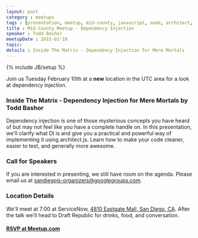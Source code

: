 ```yaml
---
layout: post
category : meetups
tags : [presentation, meetup, mid-county, javascript, node, architect, di]
title : Mid-County Meetup - Dependency Injection
speaker : Todd Bashor
meetupDate : 2015-02-10
topic:
details : Inside The Matrix - Dependency Injection for Mere Mortals
---
```


{% include JB/setup %}

Join us Tuesday February 10th at a **new** location in the UTC area for a look at dependency injection.

### Inside The Matrix - Dependency Injection for Mere Mortals by Todd Bashor

Dependency injection is one of those mysterious concepts you have heard of but may not feel like you have a complete handle on. In this presentation, we'll clarify what DI is and give you a practical and powerful way of implementing it using architect.js. Learn how to make your code cleaner, easier to test, and generally more awesome.

### Call for Speakers

If you are interested in presenting, we still have room on the agenda. Please email us at sandiegojs-organizers@googlegroups.com.

### Location Details

We'll meet at 7:00 at ServiceNow, [4810 Eastgate Mall, San Diego, CA][map]. After the talk we'll head to Draft Republic for drinks, food, and conversation.

#### [RSVP at Meetup.com][event]

[map]: https://www.google.com/maps?q=4810+Eastgate+Mall+San+Diego+CA+92121+United+States&z=14
[event]: http://www.meetup.com/sandiegojs/events/219985079/
